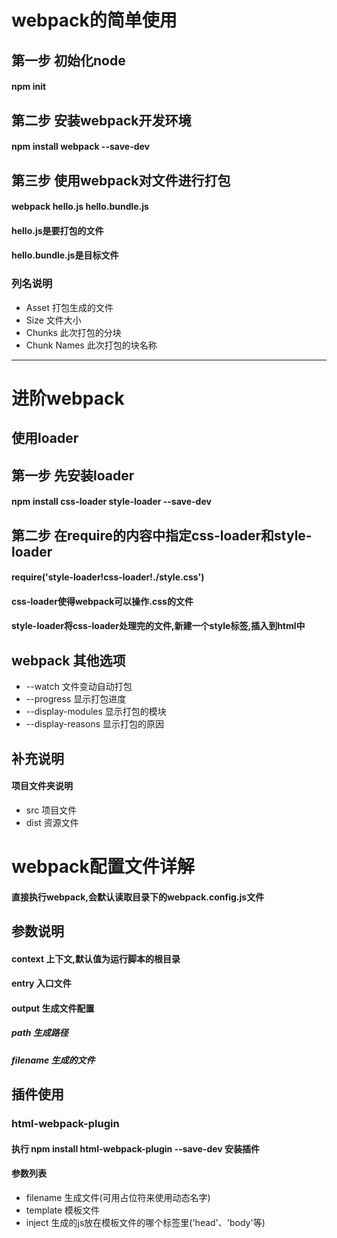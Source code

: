 # webpack的简单使用

## 第一步 初始化node

#### npm init 

## 第二步 安装webpack开发环境

#### npm install webpack --save-dev

## 第三步 使用webpack对文件进行打包

#### webpack hello.js hello.bundle.js
#### hello.js是要打包的文件
#### hello.bundle.js是目标文件

### 列名说明
- Asset 打包生成的文件
- Size 文件大小
- Chunks 此次打包的分块
- Chunk Names 此次打包的块名称

-----------------------------------------------------------

# 进阶webpack

## 使用loader

## 第一步 先安装loader

#### npm install css-loader style-loader --save-dev

## 第二步 在require的内容中指定css-loader和style-loader

#### require('style-loader!css-loader!./style.css')

#### css-loader使得webpack可以操作.css的文件

#### style-loader将css-loader处理完的文件,新建一个style标签,插入到html中

## webpack 其他选项

- --watch 文件变动自动打包
- --progress 显示打包进度
- --display-modules 显示打包的模块
- --display-reasons 显示打包的原因

## 补充说明

#### 项目文件夹说明
- src 项目文件
- dist 资源文件

# webpack配置文件详解

#### 直接执行webpack,会默认读取目录下的webpack.config.js文件

## 参数说明

#### context 上下文,默认值为运行脚本的根目录
#### entry 入口文件
#### output 生成文件配置
##### path 生成路径
##### filename 生成的文件

## 插件使用

### html-webpack-plugin

#### 执行 npm install html-webpack-plugin --save-dev 安装插件

#### 参数列表

- filename 生成文件(可用占位符来使用动态名字)
- template 模板文件
- inject 生成的js放在模板文件的哪个标签里('head'、'body'等)


